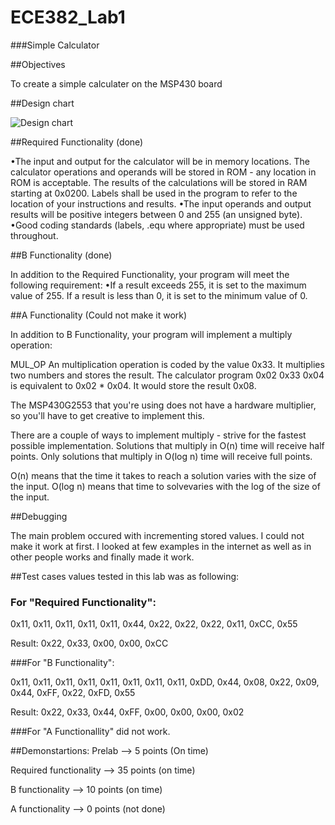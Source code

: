 ECE382_Lab1
===========

###Simple Calculator

##Objectives

To create a simple calculater on the MSP430 board

##Design chart

![Design chart](http://i61.tinypic.com/33xyio8.png?raw=true "Design chart")

##Required Functionality (done)

•The input and output for the calculator will be in memory locations. The calculator operations and operands will be stored in ROM - any location in ROM is acceptable. The results of the calculations will be stored in RAM starting at 0x0200. Labels shall be used in the program to refer to the location of your instructions and results.
•The input operands and output results will be positive integers between 0 and 255 (an unsigned byte).
•Good coding standards (labels, .equ where appropriate) must be used throughout.


##B Functionality (done)

In addition to the Required Functionality, your program will meet the following requirement:
•If a result exceeds 255, it is set to the maximum value of 255. If a result is less than 0, it is set to the minimum value of 0.

##A Functionality (Could not make it work)

In addition to B Functionality, your program will implement a multiply operation:

MUL_OP
An multiplication operation is coded by the value 0x33. It multiplies two numbers and stores the result.
The calculator program 0x02 0x33 0x04 is equivalent to 0x02 * 0x04. It would store the result 0x08.

The MSP430G2553 that you're using does not have a hardware multiplier, so you'll have to get creative to implement this.

There are a couple of ways to implement multiply - strive for the fastest possible implementation. Solutions that multiply in O(n) time will receive half points. Only solutions that multiply in O(log n) time will receive full points.

O(n) means that the time it takes to reach a solution varies with the size of the input. O(log n) means that time to solvevaries with the log of the size of the input.

##Debugging

The main problem occured with incrementing stored values. I could not make it work at first. I looked at few examples in the internet as well as in other people works and finally made it work. 

##Test cases values tested in this lab was as following:

### For "Required Functionality":

0x11, 0x11, 0x11, 0x11, 0x11, 0x44, 0x22, 0x22, 0x22, 0x11, 0xCC, 0x55

Result: 0x22, 0x33, 0x00, 0x00, 0xCC

###For "B Functionality":

0x11, 0x11, 0x11, 0x11, 0x11, 0x11, 0x11, 0x11, 0xDD, 0x44, 0x08, 0x22, 0x09, 0x44, 0xFF, 0x22, 0xFD, 0x55

Result: 0x22, 0x33, 0x44, 0xFF, 0x00, 0x00, 0x00, 0x02

###For "A Functionallity" did not work.


##Demonstartions: 
Prelab --> 5 points (On time)

Required functionality --> 35 points (on time)

B functionality   --> 10 points (on time)

A functionality --> 0 points (not done)

